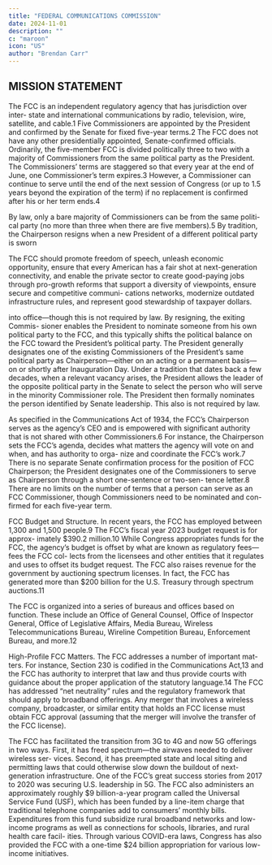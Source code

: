 ```yaml
---
title: "FEDERAL COMMUNICATIONS COMMISSION"
date: 2024-11-01
description: ""
c: "maroon"
icon: "US"
author: "Brendan Carr"
---
```



## MISSION STATEMENT 

The FCC is an independent regulatory agency that has jurisdiction over inter-
state and international communications by radio, television, wire, satellite, and
cable.1 Five Commissioners are appointed by the President and confirmed by the
Senate for fixed five-year terms.2 The FCC does not have any other presidentially
appointed, Senate-confirmed officials. Ordinarily, the five-member FCC is divided
politically three to two with a majority of Commissioners from the same political
party as the President. The Commissioners’ terms are staggered so that every year
at the end of June, one Commissioner’s term expires.3 However, a Commissioner
can continue to serve until the end of the next session of Congress (or up to 1.5
years beyond the expiration of the term) if no replacement is confirmed after his
or her term ends.4

By law, only a bare majority of Commissioners can be from the same politi-
cal party (no more than three when there are five members).5 By tradition, the
Chairperson resigns when a new President of a different political party is sworn

The FCC should promote freedom of speech, unleash economic opportunity,
ensure that every American has a fair shot at next-generation connectivity, and
enable the private sector to create good-paying jobs through pro-growth reforms
that support a diversity of viewpoints, ensure secure and competitive communi-
cations networks, modernize outdated infrastructure rules, and represent good
stewardship of taxpayer dollars.﻿

into office—though this is not required by law. By resigning, the exiting Commis-
sioner enables the President to nominate someone from his own political party
to the FCC, and this typically shifts the political balance on the FCC toward the
President’s political party. The President generally designates one of the existing
Commissioners of the President’s same political party as Chairperson—either on
an acting or a permanent basis—on or shortly after Inauguration Day.
Under a tradition that dates back a few decades, when a relevant vacancy arises,
the President allows the leader of the opposite political party in the Senate to select
the person who will serve in the minority Commissioner role. The President then
formally nominates the person identified by Senate leadership. This also is not
required by law.

As specified in the Communications Act of 1934, the FCC’s Chairperson serves
as the agency’s CEO and is empowered with significant authority that is not shared
with other Commissioners.6 For instance, the Chairperson sets the FCC’s agenda,
decides what matters the agency will vote on and when, and has authority to orga-
nize and coordinate the FCC’s work.7 There is no separate Senate confirmation
process for the position of FCC Chairperson; the President designates one of the
Commissioners to serve as Chairperson through a short one-sentence or two-sen-
tence letter.8 There are no limits on the number of terms that a person can serve
as an FCC Commissioner, though Commissioners need to be nominated and con-
firmed for each five-year term.

FCC Budget and Structure. In recent years, the FCC has employed between
1,300 and 1,500 people.9 The FCC’s fiscal year 2023 budget request is for approx-
imately $390.2 million.10 While Congress appropriates funds for the FCC, the
agency’s budget is offset by what are known as regulatory fees—fees the FCC col-
lects from the licensees and other entities that it regulates and uses to offset its
budget request. The FCC also raises revenue for the government by auctioning
spectrum licenses. In fact, the FCC has generated more than $200 billion for the
U.S. Treasury through spectrum auctions.11

The FCC is organized into a series of bureaus and offices based on function.
These include an Office of General Counsel, Office of Inspector General, Office of
Legislative Affairs, Media Bureau, Wireless Telecommunications Bureau, Wireline
Competition Bureau, Enforcement Bureau, and more.12

High-Profile FCC Matters. The FCC addresses a number of important mat-
ters. For instance, Section 230 is codified in the Communications Act,13 and the
FCC has authority to interpret that law and thus provide courts with guidance
about the proper application of the statutory language.14 The FCC has addressed
“net neutrality” rules and the regulatory framework that should apply to broadband
offerings. Any merger that involves a wireless company, broadcaster, or similar
entity that holds an FCC license must obtain FCC approval (assuming that the
merger will involve the transfer of the FCC license).

The FCC has facilitated the transition from 3G to 4G and now 5G offerings in
two ways. First, it has freed spectrum—the airwaves needed to deliver wireless ser-
vices. Second, it has preempted state and local siting and permitting laws that could
otherwise slow down the buildout of next-generation infrastructure. One of the
FCC’s great success stories from 2017 to 2020 was securing U.S. leadership in 5G.
The FCC also administers an approximately roughly $9 billion-a-year program
called the Universal Service Fund (USF), which has been funded by a line-item
charge that traditional telephone companies add to consumers’ monthly bills.
Expenditures from this fund subsidize rural broadband networks and low-income
programs as well as connections for schools, libraries, and rural health care facil-
ities. Through various COVID-era laws, Congress has also provided the FCC with
a one-time $24 billion appropriation for various low-income initiatives.

